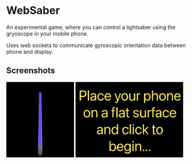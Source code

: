 # WebSaber

An experimental game, where you can control a lightsaber using the gryoscope in your mobile phone.

Uses web sockets to communicate gyroscopic orientation data between phone and display.

## Screenshots

<img src="screenshots/screenshot1.png" alt="main game view" height="200"/>
<img src="screenshots/screenshot2.png" alt="calibration view" height="200"/>